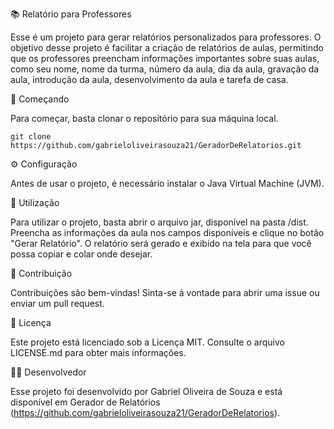📚 Relatório para Professores 

Esse é um projeto para gerar relatórios personalizados para professores. O objetivo desse projeto é facilitar a criação de relatórios de aulas, permitindo que os professores preencham informações importantes sobre suas aulas, como seu nome, nome da turma, número da aula, dia da aula, gravação da aula, introdução da aula, desenvolvimento da aula e tarefa de casa. 

🚀 Começando 

Para começar, basta clonar o repositório para sua máquina local. 

```
git clone https://github.com/gabrieloliveirasouza21/GeradorDeRelatorios.git
```

⚙️ Configuração 

Antes de usar o projeto, é necessário instalar o Java Virtual Machine (JVM).


🔧 Utilização 

Para utilizar o projeto, basta abrir o arquivo jar, disponível na pasta /dist. Preencha as informações da aula nos campos disponíveis e clique no botão "Gerar Relatório". O relatório será gerado e exibido na tela para que você possa copiar e colar onde desejar. 

🤝 Contribuição 

Contribuições são bem-vindas! Sinta-se à vontade para abrir uma issue ou enviar um pull request. 

📝 Licença 

Este projeto está licenciado sob a Licença MIT. Consulte o arquivo LICENSE.md para obter mais informações. 

👨‍💻 Desenvolvedor 

Esse projeto foi desenvolvido por Gabriel Oliveira de Souza e está disponível em Gerador de Relatórios (https://github.com/gabrieloliveirasouza21/GeradorDeRelatorios).